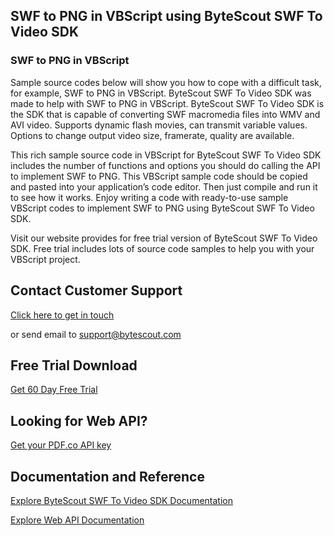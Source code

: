 ## SWF to PNG in VBScript using ByteScout SWF To Video SDK

### SWF to PNG in VBScript

Sample source codes below will show you how to cope with a difficult task, for example, SWF to PNG in VBScript. ByteScout SWF To Video SDK was made to help with SWF to PNG in VBScript. ByteScout SWF To Video SDK is the SDK that is capable of converting SWF macromedia files into WMV and AVI video. Supports dynamic flash movies, can transmit variable values. Options to change output video size, framerate, quality are available.

This rich sample source code in VBScript for ByteScout SWF To Video SDK includes the number of functions and options you should do calling the API to implement SWF to PNG. This VBScript sample code should be copied and pasted into your application’s code editor. Then just compile and run it to see how it works. Enjoy writing a code with ready-to-use sample VBScript codes to implement SWF to PNG using ByteScout SWF To Video SDK.

Visit our website provides for free trial version of ByteScout SWF To Video SDK. Free trial includes lots of source code samples to help you with your VBScript project.

## Contact Customer Support

[Click here to get in touch](https://bytescout.zendesk.com/hc/en-us/requests/new?subject=ByteScout%20SWF%20To%20Video%20SDK%20Question)

or send email to [support@bytescout.com](mailto:support@bytescout.com?subject=ByteScout%20SWF%20To%20Video%20SDK%20Question) 

## Free Trial Download

[Get 60 Day Free Trial](https://bytescout.com/download/web-installer?utm_source=github-readme)

## Looking for Web API? 

[Get your PDF.co API key](https://pdf.co/documentation/api?utm_source=github-readme)

## Documentation and Reference

[Explore ByteScout SWF To Video SDK Documentation](https://bytescout.com/documentation/index.html?utm_source=github-readme)

[Explore Web API Documentation](https://pdf.co/documentation/api?utm_source=github-readme)